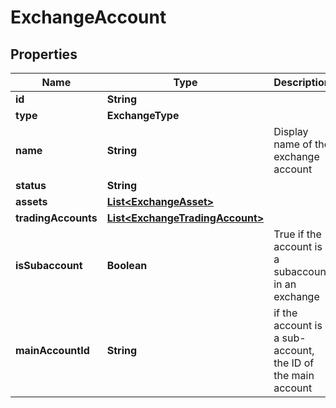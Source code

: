

# ExchangeAccount


## Properties

| Name | Type | Description | Notes |
|------------ | ------------- | ------------- | -------------|
|**id** | **String** |  |  [optional] |
|**type** | **ExchangeType** |  |  [optional] |
|**name** | **String** | Display name of the exchange account |  [optional] |
|**status** | **String** |  |  [optional] |
|**assets** | [**List&lt;ExchangeAsset&gt;**](ExchangeAsset.md) |  |  [optional] |
|**tradingAccounts** | [**List&lt;ExchangeTradingAccount&gt;**](ExchangeTradingAccount.md) |  |  [optional] |
|**isSubaccount** | **Boolean** | True if the account is a subaccount in an exchange |  [optional] |
|**mainAccountId** | **String** | if the account is a sub-account, the ID of the main account |  [optional] |



